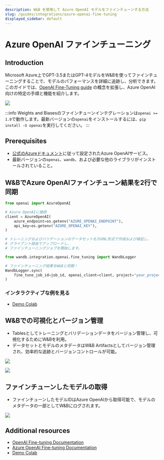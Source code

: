 ```yaml
---
description: W&B を使用して Azure OpenAI モデルをファインチューンする方法
slug: /guides/integrations/azure-openai-fine-tuning
displayed_sidebar: default
---
```



# Azure OpenAI ファインチューニング

## Introduction
Microsoft Azure上でGPT-3.5またはGPT-4モデルをW&Bを使ってファインチューニングすることで、モデルのパフォーマンスを詳細に追跡し、分析できます。このガイドでは、[OpenAI Fine-Tuning guide](/guides/integrations/openai) の概念を拡張し、Azure OpenAI向けの特定の手順と機能を紹介します。

![](/images/integrations/open_ai_auto_scan.png)

:::info
Weights and Biasesのファインチューンインテグレーションは`openai >= 1.0`で動作します。最新バージョンの`openai`をインストールするには、`pip install -U openai`を実行してください。
:::

## Prerequisites
- [公式のAzureドキュメント](https://learn.microsoft.com/en-us/azure/ai-services/openai/tutorials/fine-tune)に従って設定されたAzure OpenAIサービス。
- 最新バージョンの`openai`、`wandb`、および必要な他のライブラリがインストールされていること。

## W&BでAzure OpenAIファインチューン結果を2行で同期

```python
from openai import AzureOpenAI

# Azure OpenAIに接続
client = AzureOpenAI(
    azure_endpoint=os.getenv("AZURE_OPENAI_ENDPOINT"),
    api_key=os.getenv("AZURE_OPENAI_KEY"),
)

# トレーニングおよびバリデーションのデータセットをJSONL形式で作成および検証し、
# クライアント経由でアップロードし、
# ファインチューニングジョブを開始します。

from wandb.integration.openai.fine_tuning import WandbLogger

# ファインチューニング結果をW&Bと同期！
WandbLogger.sync(
    fine_tune_job_id=job_id, openai_client=client, project="your_project_name"
)
```

### インタラクティブな例を見る

* [Demo Colab](http://wandb.me/azure-openai-colab)

## W&Bでの可視化とバージョン管理
- Tablesとしてトレーニングとバリデーションデータをバージョン管理し、可視化するためにW&Bを利用。
- データセットとモデルのメタデータはW&B Artifactsとしてバージョン管理され、効率的な追跡とバージョンコントロールが可能。

![](/images/integrations/openai_data_artifacts.png)

![](/images/integrations/openai_data_visualization.png)

## ファインチューンしたモデルの取得
- ファインチューンしたモデルIDはAzure OpenAIから取得可能で、モデルのメタデータの一部としてW&Bにログされます。

![](/images/integrations/openai_model_metadata.png)

## Additional resources
- [OpenAI Fine-tuning Documentation](https://platform.openai.com/docs/guides/fine-tuning/)
- [Azure OpenAI Fine-tuning Documentation](https://learn.microsoft.com/en-us/azure/ai-services/openai/how-to/fine-tuning?tabs=turbo%2Cpython&pivots=programming-language-python)
- [Demo Colab](http://wandb.me/azure-openai-colab)